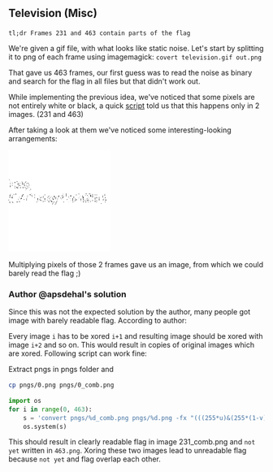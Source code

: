 ﻿## Television (Misc)
	tl;dr Frames 231 and 463 contain parts of the flag

We're given a gif file, with what looks like static noise. Let's start by splitting it to png of each frame using imagemagick: 
`covert television.gif out.png`

That gave us 463 frames, our first guess was to read the noise as binary and search for the flag in all files but that didn't work out.

While implementing the previous idea, we've noticed that some pixels are not entirely white or black, a quick [script](search.py) told us that this happens only in 2 images. (231 and 463)

After taking a look at them we've noticed some interesting-looking arrangements:

![alt](scr1.png)

Multiplying pixels of those 2 frames gave us an image, from which we could barely read the flag ;)

### Author @apsdehal's solution

Since this was not the expected solution by the author, many people got image with barely readable flag. According to author:

Every image `i` has to be xored `i+1` and resulting image should be xored with image `i+2` and so on. This would result in copies of original images which are xored. Following script can work fine:

Extract pngs in pngs folder and

```bash
cp pngs/0.png pngs/0_comb.png
```

```python
import os
for i in range(0, 463):
	s = 'convert pngs/%d_comb.png pngs/%d.png -fx "(((255*u)&(255*(1-v)))|((255*(1-u))&(255*v)))/255" pngs/%d_comb.png' % (i, i+1, i+1);
	os.system(s)
```

This should result in clearly readable flag in image 231_comb.png and `not yet` written in `463.png`. Xoring these two images lead to unreadable flag because `not yet` and flag overlap each other.
